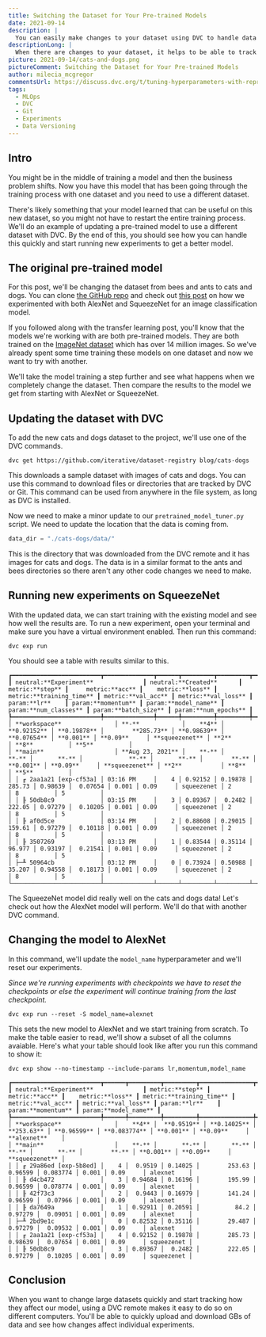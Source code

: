 ```yaml
---
title: Switching the Dataset for Your Pre-trained Models
date: 2021-09-14
description: |
  You can easily make changes to your dataset using DVC to handle data versioning.
descriptionLong: |
  When there are changes to your dataset, it helps to be able to track them with your models and DVC helps with data versioning.
picture: 2021-09-14/cats-and-dogs.png
pictureComment: Switching the Dataset for Your Pre-trained Models
author: milecia_mcgregor
commentsUrl: https://discuss.dvc.org/t/tuning-hyperparameters-with-reproducible-experiments/821
tags:
  - MLOps
  - DVC
  - Git
  - Experiments
  - Data Versioning
---
```


## Intro

You might be in the middle of training a model and then the business problem
shifts. Now you have this model that has been going through the training process
with one dataset and you need to use a different dataset.

There's likely something that your model learned that can be useful on this new
dataset, so you might not have to restart the entire training process. We'll do
an example of updating a pre-trained model to use a different dataset with DVC.
By the end of this, you should see how you can handle this quickly and start
running new experiments to get a better model.

## The original pre-trained model

For this post, we'll be changing the dataset from bees and ants to cats and
dogs. You can clone
[the GitHub repo](https://github.com/iterative/pretrained-model-demo) and check
out [this post](https://dvc.org/blog/transfer-learning-experiments) on how we
experimented with both AlexNet and SqueezeNet for an image classification model.

If you followed along with the transfer learning post, you'll know that the
models we're working with are both pre-trained models. They are both trained on
the [ImageNet dataset](https://www.image-net.org/) which has over 14 million
images. So we've already spent some time training these models on one dataset
and now we want to try with another.

We'll take the model training a step further and see what happens when we
completely change the dataset. Then compare the results to the model we get from
starting with AlexNet or SqueezeNet.

## Updating the dataset with DVC

To add the new cats and dogs dataset to the project, we'll use one of the DVC
commands.

```dvc
dvc get https://github.com/iterative/dataset-registry blog/cats-dogs
```

This downloads a sample dataset with images of cats and dogs. You can use this
command to download files or directories that are tracked by DVC or Git. This
command can be used from anywhere in the file system, as long as DVC is
installed.

Now we need to make a minor update to our `pretrained_model_tuner.py` script. We
need to update the location that the data is coming from.

```python
data_dir = "./cats-dogs/data/"
```

This is the directory that was downloaded from the DVC remote and it has images
for cats and dogs. The data is in a similar format to the ants and bees
directories so there aren't any other code changes we need to make.

## Running new experiments on SqueezeNet

With the updated data, we can start training with the existing model and see how
well the results are. To run a new experiment, open your terminal and make sure
you have a virtual environment enabled. Then run this command:

```dvc
dvc exp run
```

You should see a table with results similar to this.

```dvctable
┏━━━━━━━━━━━━━━━━━━━━━━━━━┳━━━━━━━━━━━━━━┳━━━━━━┳━━━━━━━━━┳━━━━━━━━━┳━━━━━━━━━━━━━━━┳━━━━━━━━━┳━━━━━━━━━━┳━━━━━━━┳━━━━━━━━━━┳━━━━━━━━━━━━┳━━━━━━━━━━━━━┳━━━━━━━━━━━━┳━━━━━━━━━━━━┓
┃ neutral:**Experiment**              ┃ neutral:**Created**      ┃ metric:**step** ┃     metric:**acc** ┃    metric:**loss** ┃ metric:**training_time** ┃ metric:**val_acc** ┃ metric:**val_loss** ┃ param:**lr**    ┃ param:**momentum** ┃ param:**model_name** ┃ param:**num_classes** ┃ param:**batch_size** ┃ param:**num_epochs** ┃
┡━━━━━━━━━━━━━━━━━━━━━━━━━╇━━━━━━━━━━━━━━╇━━━━━━╇━━━━━━━━━╇━━━━━━━━━╇━━━━━━━━━━━━━━━╇━━━━━━━━━╇━━━━━━━━━━╇━━━━━━━╇━━━━━━━━━━╇━━━━━━━━━━━━╇━━━━━━━━━━━━━╇━━━━━━━━━━━━╇━━━━━━━━━━━━┩
│ **workspace**               │ **-**            │    **4** │ **0.92152** │ **0.19878** │        **285.73** │ **0.98639** │  **0.07654** │ **0.001** │ **0.09**     │ **squeezenet** │ **2**           │ **8**          │ **5**          │
│ **main**                    │ **Aug 23, 2021** │    **-** │       **-** │       **-** │             **-** │       **-** │        **-** │ **0.001** │ **0.09**     │ **squeezenet** │ **2**           │ **8**          │ **5**          │
│ │ ╓ 2aa1a21 [exp-cf53a] │ 03:16 PM     │    4 │ 0.92152 │ 0.19878 │        285.73 │ 0.98639 │  0.07654 │ 0.001 │ 0.09     │ squeezenet │ 2           │ 8          │ 5          │
│ │ ╟ 50db8c9             │ 03:15 PM     │    3 │ 0.89367 │  0.2482 │        222.05 │ 0.97279 │  0.10205 │ 0.001 │ 0.09     │ squeezenet │ 2           │ 8          │ 5          │
│ │ ╟ af0d5ce             │ 03:14 PM     │    2 │ 0.88608 │ 0.29015 │        159.61 │ 0.97279 │  0.10118 │ 0.001 │ 0.09     │ squeezenet │ 2           │ 8          │ 5          │
│ │ ╟ 3507269             │ 03:13 PM     │    1 │ 0.83544 │ 0.35114 │        96.977 │ 0.93197 │  0.21541 │ 0.001 │ 0.09     │ squeezenet │ 2           │ 8          │ 5          │
│ ├─╨ 50964cb             │ 03:12 PM     │    0 │ 0.73924 │ 0.50988 │        35.207 │ 0.94558 │  0.18173 │ 0.001 │ 0.09     │ squeezenet │ 2           │ 8          │ 5          │
└─────────────────────────┴──────────────┴──────┴─────────┴─────────┴───────────────┴─────────┴──────────┴───────┴──────────┴────────────┴─────────────┴────────────┴────────────┘
```

The SqueezeNet model did really well on the cats and dogs data! Let's check out
how the AlexNet model will perform. We'll do that with another DVC command.

## Changing the model to AlexNet

In this command, we'll update the `model_name` hyperparameter and we'll reset
our experiments.

_Since we're running experiments with checkpoints we have to reset the
checkpoints or else the experiment will continue training from the last
checkpoint._

```dvc
dvc exp run --reset -S model_name=alexnet
```

This sets the new model to AlexNet and we start training from scratch. To make
the table easier to read, we'll show a subset of all the columns avaiable.
Here's what your table should look like after you run this command to show it:

```dvc
dvc exp show --no-timestamp --include-params lr,momentum,model_name
```

```dvctable
┏━━━━━━━━━━━━━━━━━━━━━━━━━┳━━━━━━┳━━━━━━━━━┳━━━━━━━━━┳━━━━━━━━━━━━━━━┳━━━━━━━━━┳━━━━━━━━━━┳━━━━━━━┳━━━━━━━━━━┳━━━━━━━━━━━━┓
┃ neutral:**Experiment**              ┃ metric:**step** ┃     metric:**acc** ┃    metric:**loss** ┃ metric:**training_time** ┃ metric:**val_acc** ┃ metric:**val_loss** ┃ param:**lr**    ┃ param:**momentum** ┃ param:**model_name** ┃
┡━━━━━━━━━━━━━━━━━━━━━━━━━╇━━━━━━╇━━━━━━━━━╇━━━━━━━━━╇━━━━━━━━━━━━━━━╇━━━━━━━━━╇━━━━━━━━━━╇━━━━━━━╇━━━━━━━━━━╇━━━━━━━━━━━━┩
│ **workspace**               │    **4** │  **0.9519** │ **0.14025** │        **253.63** │ **0.96599** │ **0.083774** │ **0.001** │ **0.09**     │ **alexnet**    │
│ **main**                    │    **-** │       **-** │       **-** │             **-** │       **-** │        **-** │ **0.001** │ **0.09**     │ **squeezenet** │
│ │ ╓ 29a86ed [exp-5b8ed] │    4 │  0.9519 │ 0.14025 │        253.63 │ 0.96599 │ 0.083774 │ 0.001 │ 0.09     │ alexnet    │
│ │ ╟ d4cb472             │    3 │ 0.94684 │ 0.16196 │        195.99 │ 0.96599 │ 0.078774 │ 0.001 │ 0.09     │ alexnet    │
│ │ ╟ 42f73c3             │    2 │  0.9443 │ 0.16979 │        141.24 │ 0.96599 │  0.07966 │ 0.001 │ 0.09     │ alexnet    │
│ │ ╟ da7649a             │    1 │ 0.92911 │ 0.20591 │          84.2 │ 0.97279 │  0.09051 │ 0.001 │ 0.09     │ alexnet    │
│ ├─╨ 2bd9e1c             │    0 │ 0.82532 │ 0.35116 │        29.487 │ 0.97279 │  0.09532 │ 0.001 │ 0.09     │ alexnet    │
│ │ ╓ 2aa1a21 [exp-cf53a] │    4 │ 0.92152 │ 0.19878 │        285.73 │ 0.98639 │  0.07654 │ 0.001 │ 0.09     │ squeezenet │
│ │ ╟ 50db8c9             │    3 │ 0.89367 │  0.2482 │        222.05 │ 0.97279 │  0.10205 │ 0.001 │ 0.09     │ squeezenet │
```

## Conclusion

When you want to change large datasets quickly and start tracking how they
affect our model, using a DVC remote makes it easy to do so on different
computers. You'll be able to quickly upload and download GBs of data and see how
changes affect individual experiments.
